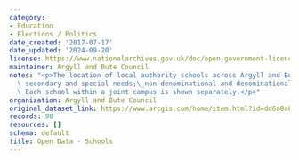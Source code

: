 ```yaml
---
category:
- Education
- Elections / Politics
date_created: '2017-07-17'
date_updated: '2024-09-20'
license: https://www.nationalarchives.gov.uk/doc/open-government-licence/version/3/
maintainer: Argyll and Bute Council
notes: "<p>The location of local authority schools across Argyll and Bute - primary,\
  \ secondary and special needs;\_non-denominational and denominational (Roman Catholic).\
  \ Each school within a joint campus is shown separately.</p>"
organization: Argyll and Bute Council
original_dataset_link: https://www.arcgis.com/home/item.html?id=dd6a8a84e7d64a8b92d4700a67b29b85
records: 90
resources: []
schema: default
title: Open Data - Schools
---
```


